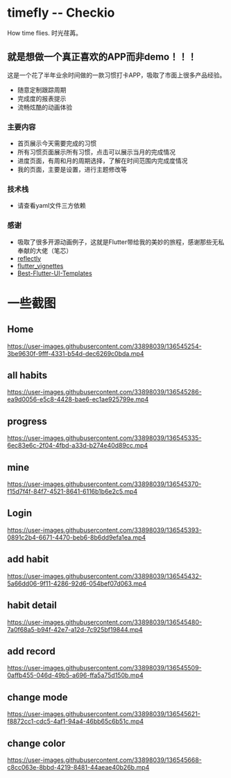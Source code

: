 # timefly -- Checkio

How time flies. 时光荏苒。

## 就是想做一个真正喜欢的APP而非demo！！！
  这是一个花了半年业余时间做的一款习惯打卡APP，吸取了市面上很多产品经验。
  - 随意定制跟踪周期
  - 完成度的报表提示
  - 流畅炫酷的动画体验
  
  ### 主要内容
  - 首页展示今天需要完成的习惯
  - 所有习惯页面展示所有习惯，点击可以展示当月的完成情况
  - 进度页面，有周和月的周期选择，了解在时间范围内完成度情况
  - 我的页面，主要是设置，进行主题修改等

  ### 技术栈
   - 请查看yaml文件三方依赖

  ### 感谢
  - 吸取了很多开源动画例子，这就是Flutter带给我的美妙的旅程，感谢那些无私奉献的大佬（笔芯）
  - [reflectly](https://reflectly.app/)
  - [flutter_vignettes](https://github.com/gskinnerTeam/flutter_vignettes)
  - [Best-Flutter-UI-Templates](https://github.com/mitesh77/Best-Flutter-UI-Templates)



# 一些截图 
## Home
https://user-images.githubusercontent.com/33898039/136545254-3be9630f-9fff-4331-b54d-dec6269c0bda.mp4


## all habits

https://user-images.githubusercontent.com/33898039/136545286-ea9d0056-e5c8-4428-bae6-ec1ae925799e.mp4


## progress


https://user-images.githubusercontent.com/33898039/136545335-6ec83e6c-2f04-4fbd-a33d-b274e40d89cc.mp4


## mine


https://user-images.githubusercontent.com/33898039/136545370-f15d7f4f-84f7-4521-8641-6116b1b6e2c5.mp4


## Login


https://user-images.githubusercontent.com/33898039/136545393-0891c2b4-6671-4470-beb6-8b6dd9efa1ea.mp4


## add habit


https://user-images.githubusercontent.com/33898039/136545432-5a66dd06-9f11-4286-92d6-054bef07d063.mp4


## habit detail

https://user-images.githubusercontent.com/33898039/136545480-7a0f68a5-b94f-42e7-a12d-7c925bf19844.mp4

## add record


https://user-images.githubusercontent.com/33898039/136545509-0affb455-046d-49b5-a696-ffa5a75d150b.mp4

## change mode


https://user-images.githubusercontent.com/33898039/136545621-f8872cc1-cdc5-4af1-94a4-46bb65c6b51c.mp4

## change color 
 
https://user-images.githubusercontent.com/33898039/136545668-c8cc063e-8bbd-4219-8481-44aeae40b26b.mp4





